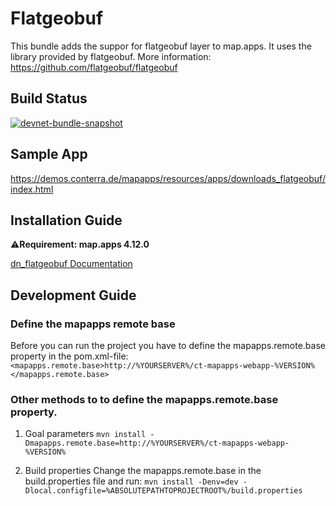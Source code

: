 # Flatgeobuf
This bundle adds the suppor for flatgeobuf layer to map.apps. It uses the library provided by flatgeobuf.
More information: https://github.com/flatgeobuf/flatgeobuf

## Build Status
[![devnet-bundle-snapshot](https://github.com/conterra/mapapps-flatgeobuf/actions/workflows/devnet-bundle-snapshot.yml/badge.svg)](https://github.com/conterra/mapapps-flatgeobuf/actions/workflows/devnet-bundle-snapshot.yml)

## Sample App
https://demos.conterra.de/mapapps/resources/apps/downloads_flatgeobuf/index.html

## Installation Guide
⚠️**Requirement: map.apps 4.12.0**

[dn_flatgeobuf Documentation](https://github.com/conterra/mapapps-flategobuf/tree/master/src/main/js/bundles/dn_flatgeobuf)

## Development Guide
### Define the mapapps remote base
Before you can run the project you have to define the mapapps.remote.base property in the pom.xml-file:
`<mapapps.remote.base>http://%YOURSERVER%/ct-mapapps-webapp-%VERSION%</mapapps.remote.base>`

### Other methods to to define the mapapps.remote.base property.
1. Goal parameters
   `mvn install -Dmapapps.remote.base=http://%YOURSERVER%/ct-mapapps-webapp-%VERSION%`

2. Build properties
   Change the mapapps.remote.base in the build.properties file and run:
   `mvn install -Denv=dev -Dlocal.configfile=%ABSOLUTEPATHTOPROJECTROOT%/build.properties`
